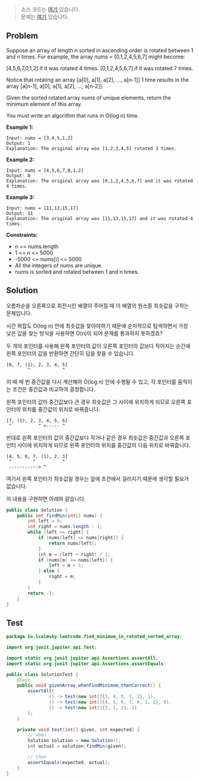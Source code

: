 > 소스 코드는 [여기](https://github.com/lcalmsky/leetcode/blob/master/src/main/java/io/lcalmsky/leetcode/find_minimum_in_rotated_sorted_array/Solution.java) 있습니다.  
> 문제는 [여기](https://leetcode.com/explore/challenge/card/august-leetcoding-challenge-2021/617/week-5-august-29th-august-31st/3958/) 있습니다.

## Problem

Suppose an array of length n sorted in ascending order is rotated between 1 and n times. For example, the array nums
= [0,1,2,4,5,6,7] might become:

[4,5,6,7,0,1,2] if it was rotated 4 times.
[0,1,2,4,5,6,7] if it was rotated 7 times.

Notice that rotating an array [a[0], a[1], a[2], ..., a[n-1]] 1 time results in the array [a[n-1], a[0], a[1], a[2],
..., a[n-2]].

Given the sorted rotated array nums of unique elements, return the minimum element of this array.

You must write an algorithm that runs in O(log n) time.

**Example 1:**

```
Input: nums = [3,4,5,1,2]
Output: 1
Explanation: The original array was [1,2,3,4,5] rotated 3 times.
```

**Example 2:**

```
Input: nums = [4,5,6,7,0,1,2]
Output: 0
Explanation: The original array was [0,1,2,4,5,6,7] and it was rotated 4 times.
```

**Example 3:**

```
Input: nums = [11,13,15,17]
Output: 11
Explanation: The original array was [11,13,15,17] and it was rotated 4 times.
```

**Constraints:**

* n == nums.length
* 1 <= n <= 5000
* -5000 <= nums[i] <= 5000
* All the integers of nums are unique.
* nums is sorted and rotated between 1 and n times.

## Solution

오름차순을 오른쪽으로 회전시킨 배열이 주어질 때 이 배열의 원소중 최솟값을 구하는 문제입니다.

시간 복잡도 O(log n) 안에 최솟값을 찾아야하기 때문에 순차적으로 탐색하면서 가장 낮은 값을 찾는 방식을 사용하면 O(n)이 되어 문제를 통과하지 못하겠죠?

두 개의 포인터를 사용해 왼쪽 포인터의 값이 오른쪽 포인터의 값보다 작아지는 순간에 왼쪽 포인터의 값을 반환하면 간단히 답을 찾을 수 있습니다.

```text
[6, 7, (1), 2, 3, 4, 5]
        ^            ^
```

이 때 매 번 중간값을 다시 계산해야 O(log n) 안에 수행될 수 있고, 각 포인터를 움직이는 조건은 중간값과 비교하여 결정합니다.

왼쪽 포인터의 값이 중간값보다 큰 경우 최솟값은 그 사이에 위치하게 되므로 오른쪽 포인터의 위치를 중간값의 위치로 바꿔줍니다.

```text
[7, (1), 2, 3, 4, 5, 6]
 ^          ^ <----- ^
```

반대로 왼쪽 포인터의 값이 중간값보다 작거나 같은 경우 최솟값은 중간값과 오른쪽 포인터 사이에 위치하게 되므로 왼쪽 포인터의 위치를 중간값의 다음 위치로 바꿔줍니다.

```text
[4, 5, 6, 7, (1), 2, 3]
 ^        ^          ^
 -----------> ^
```

여기서 왼쪽 포인터가 최솟값일 경우는 앞에 조건에서 걸러지기 때문에 생각할 필요가 없습니다.

이 내용을 구현하면 아래와 같습니다.

```java
public class Solution {
    public int findMin(int[] nums) {
        int left = 0;
        int right = nums.length - 1;
        while (left <= right) {
            if (nums[left] <= nums[right]) {
                return nums[left];
            }
            int m = (left + right) / 2;
            if (nums[m] >= nums[left]) {
                left = m + 1;
            } else {
                right = m;
            }
        }
        return -1;
    }
}
```

## Test

```java
package io.lcalmsky.leetcode.find_minimum_in_rotated_sorted_array;

import org.junit.jupiter.api.Test;

import static org.junit.jupiter.api.Assertions.assertAll;
import static org.junit.jupiter.api.Assertions.assertEquals;

public class SolutionTest {
    @Test
    public void givenArray_whenFindMinimum_thenCorrect() {
        assertAll(
                () -> test(new int[]{3, 4, 5, 1, 2}, 1),
                () -> test(new int[]{4, 5, 6, 7, 0, 1, 2}, 0),
                () -> test(new int[]{3, 1, 2}, 1)
        );
    }

    private void test(int[] given, int expected) {
        // when
        Solution solution = new Solution();
        int actual = solution.findMin(given);

        // then
        assertEquals(expected, actual);
    }
}
```